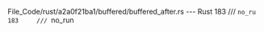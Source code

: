File_Code/rust/a2a0f21ba1/buffered/buffered_after.rs --- Rust
183     /// ```no_ru                                                                                                                                         183     /// ```no_run

